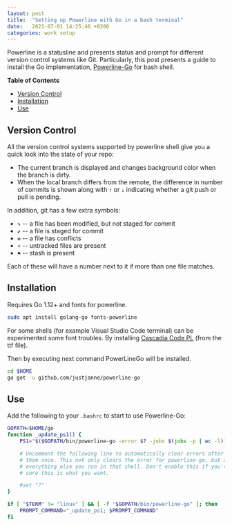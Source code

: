 ```yaml
---
layout: post
title:  "Setting up Powerline with Go in a bash terminal"
date:   2021-07-01 14:25:46 +0200
categories: work setup
---
```

Powerline is a statusline and presents status and prompt for different version control systems like Git. Particularly, this post presents a guide to install the Go implementation, [Powerline-Go](https://github.com/justjanne/powerline-go) for bash shell.

**Table of Contents**

- [Version Control](#version-control)
- [Installation](#installation)
- [Use](#use)

## Version Control

All the version control systems supported by powerline shell give you a
quick look into the state of your repo:

- The current branch is displayed and changes background color when the
  branch is dirty.
- When the local branch differs from the remote, the difference in number
  of commits is shown along with `⇡` or `⇣` indicating whether a git push
  or pull is pending.

In addition, git has a few extra symbols:

- `✎` -- a file has been modified, but not staged for commit
- `✔` -- a file is staged for commit
- `✼` -- a file has conflicts
- `+` -- untracked files are present
- `⚑` -- stash is present

Each of these will have a number next to it if more than one file matches.


## Installation

Requires Go 1.12+ and fonts for powerline.

```bash
sudo apt install golang-go fonts-powerline
```

For some shells (for example Visual Studio Code terminal) can be experimented some font troubles. By installing [Cascadia Code PL](https://github.com/microsoft/cascadia-code) (from the ttf file).

Then by executing next command PowerLineGo will be installed.

```bash
cd $HOME
go get -u github.com/justjanne/powerline-go
```

## Use

Add the following to your `.bashrc` to start to use Powerline-Go:

```bash
GOPATH=$HOME/go
function _update_ps1() {
    PS1="$($GOPATH/bin/powerline-go -error $? -jobs $(jobs -p | wc -l))"

    # Uncomment the following line to automatically clear errors after showing
    # them once. This not only clears the error for powerline-go, but also for
    # everything else you run in that shell. Don't enable this if you're not
    # sure this is what you want.

    #set "?"
}

if [ "$TERM" != "linux" ] && [ -f "$GOPATH/bin/powerline-go" ]; then
    PROMPT_COMMAND="_update_ps1; $PROMPT_COMMAND"
fi
```